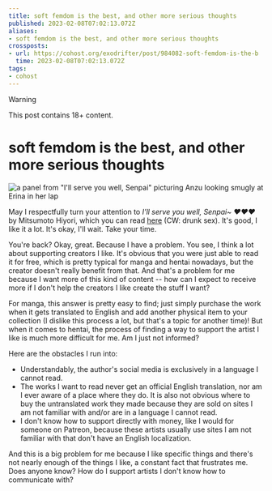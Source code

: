 ```yaml
---
title: soft femdom is the best, and other more serious thoughts
published: 2023-02-08T07:02:13.072Z
aliases:
- soft femdom is the best, and other more serious thoughts
crossposts:
- url: https://cohost.org/exodrifter/post/984082-soft-femdom-is-the-b
  time: 2023-02-08T07:02:13.072Z
tags:
- cohost
---
```


> [!warning]
> This post contains 18+ content.

# soft femdom is the best, and other more serious thoughts

![a panel from "I'll serve you well, Senpai" picturing Anzu looking smugly at Erina in her lap](20230208070213-ill-serve-you-well.png)

May I respectfully turn your attention to _I’ll serve you well, Senpai~ ♥♥♥_ by Mitsumoto Hiyori, which you can read [here](https://dynasty-scans.com/chapters/ill_serve_you_well_senpai) (CW: drunk sex). It's good, I like it a lot. It's okay, I'll wait. Take your time.

You're back? Okay, great. Because I have a problem. You see, I think a lot about supporting creators I like. It's obvious that you were just able to read it for free, which is pretty typical for manga and hentai nowadays, but the creator doesn't really benefit from that. And that's a problem for me because I want more of this kind of content -- how can I expect to receive more if I don't help the creators I like create the stuff I want?

For manga, this answer is pretty easy to find; just simply purchase the work when it gets translated to English and add another physical item to your collection (I dislike this process a lot, but that's a topic for another time)! But when it comes to hentai, the process of finding a way to support the artist I like is much more difficult for me. Am I just not informed?

Here are the obstacles I run into:
* Understandably, the author's social media is exclusively in a language I cannot read.
* The works I want to read never get an official English translation, nor am I ever aware of a place where they do. It is also not obvious where to buy the untranslated work they made because they are sold on sites I am not familiar with and/or are in a language I cannot read.
* I don't know how to support directly with money, like I would for someone on Patreon, because these artists usually use sites I am not familiar with that don't have an English localization.

And this is a big problem for me because I like specific things and there's not nearly enough of the things I like, a constant fact that frustrates me. Does anyone know? How do I support artists I don't know how to communicate with?
